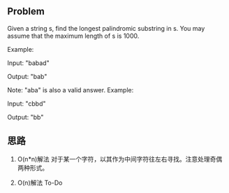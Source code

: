 ## Problem

Given a string s, find the longest palindromic substring in s. You may assume that the maximum length of s is 1000.

Example:

Input: "babad"

Output: "bab"

Note: "aba" is also a valid answer.
Example:

Input: "cbbd"

Output: "bb"

## 思路
1. O(n*n)解法
对于某一个字符，以其作为中间字符往左右寻找。注意处理奇偶两种形式。

2. O(n)解法
To-Do
